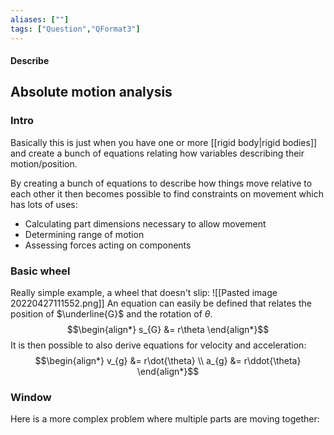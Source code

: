 ```yaml
---
aliases: [""]
tags: ["Question","QFormat3"]
---
```


#### Describe
## Absolute motion analysis
### Intro
Basically this is just when you have one or more [[rigid body|rigid bodies]] and create a bunch of equations relating how variables describing their motion/position. 

By creating a bunch of equations to describe how things move relative to each other it then becomes possible to find constraints on movement which has lots of uses:
- Calculating part dimensions necessary to allow movement
- Determining range of motion
- Assessing forces acting on components

### Basic wheel
Really simple example, a wheel that doesn't slip:
![[Pasted image 20220427111552.png]]
An equation can easily be defined that relates the position of $\underline{G}$ and the rotation of $\theta$.
$$\begin{align*}
s_{G} &= r\theta 
\end{align*}$$
It is then possible to also derive equations for velocity and acceleration:
$$\begin{align*}
v_{g} &= r\dot{\theta} \\
a_{g} &= r\ddot{\theta} 
\end{align*}$$

### Window
Here is a more complex problem where multiple parts are moving together:

